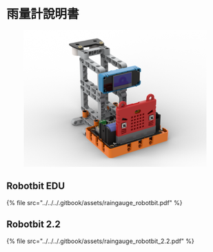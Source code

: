 # 雨量計說明書

<figure><img src="../../../.gitbook/assets/raingauge_robotbit.png" alt=""><figcaption></figcaption></figure>

## Robotbit EDU

{% file src="../../../.gitbook/assets/raingauge_robotbit.pdf" %}

## Robotbit 2.2

{% file src="../../../.gitbook/assets/raingauge_robotbit_2.2.pdf" %}

